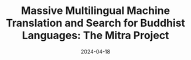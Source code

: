 ---
title: "Massive Multilingual Machine Translation and Search for Buddhist Languages: The Mitra Project"
collection: talks
type: "Talk"
permalink: /talks/2024-mitra-project-buddhist-languages
venue: "National Taiwan University (NTU)"
date: 2024-04-18
location: "Taipei, Taiwan"
---